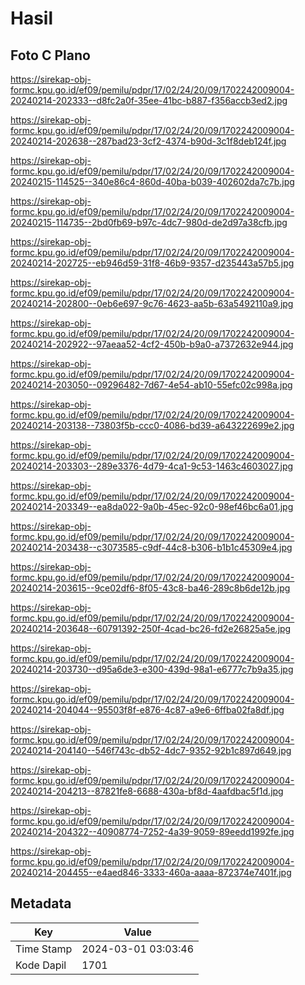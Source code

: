# Hasil

## Foto C Plano

https://sirekap-obj-formc.kpu.go.id/ef09/pemilu/pdpr/17/02/24/20/09/1702242009004-20240214-202333--d8fc2a0f-35ee-41bc-b887-f356accb3ed2.jpg

https://sirekap-obj-formc.kpu.go.id/ef09/pemilu/pdpr/17/02/24/20/09/1702242009004-20240214-202638--287bad23-3cf2-4374-b90d-3c1f8deb124f.jpg

https://sirekap-obj-formc.kpu.go.id/ef09/pemilu/pdpr/17/02/24/20/09/1702242009004-20240215-114525--340e86c4-860d-40ba-b039-402602da7c7b.jpg

https://sirekap-obj-formc.kpu.go.id/ef09/pemilu/pdpr/17/02/24/20/09/1702242009004-20240215-114735--2bd0fb69-b97c-4dc7-980d-de2d97a38cfb.jpg

https://sirekap-obj-formc.kpu.go.id/ef09/pemilu/pdpr/17/02/24/20/09/1702242009004-20240214-202725--eb946d59-31f8-46b9-9357-d235443a57b5.jpg

https://sirekap-obj-formc.kpu.go.id/ef09/pemilu/pdpr/17/02/24/20/09/1702242009004-20240214-202800--0eb6e697-9c76-4623-aa5b-63a5492110a9.jpg

https://sirekap-obj-formc.kpu.go.id/ef09/pemilu/pdpr/17/02/24/20/09/1702242009004-20240214-202922--97aeaa52-4cf2-450b-b9a0-a7372632e944.jpg

https://sirekap-obj-formc.kpu.go.id/ef09/pemilu/pdpr/17/02/24/20/09/1702242009004-20240214-203050--09296482-7d67-4e54-ab10-55efc02c998a.jpg

https://sirekap-obj-formc.kpu.go.id/ef09/pemilu/pdpr/17/02/24/20/09/1702242009004-20240214-203138--73803f5b-ccc0-4086-bd39-a643222699e2.jpg

https://sirekap-obj-formc.kpu.go.id/ef09/pemilu/pdpr/17/02/24/20/09/1702242009004-20240214-203303--289e3376-4d79-4ca1-9c53-1463c4603027.jpg

https://sirekap-obj-formc.kpu.go.id/ef09/pemilu/pdpr/17/02/24/20/09/1702242009004-20240214-203349--ea8da022-9a0b-45ec-92c0-98ef46bc6a01.jpg

https://sirekap-obj-formc.kpu.go.id/ef09/pemilu/pdpr/17/02/24/20/09/1702242009004-20240214-203438--c3073585-c9df-44c8-b306-b1b1c45309e4.jpg

https://sirekap-obj-formc.kpu.go.id/ef09/pemilu/pdpr/17/02/24/20/09/1702242009004-20240214-203615--9ce02df6-8f05-43c8-ba46-289c8b6de12b.jpg

https://sirekap-obj-formc.kpu.go.id/ef09/pemilu/pdpr/17/02/24/20/09/1702242009004-20240214-203648--60791392-250f-4cad-bc26-fd2e26825a5e.jpg

https://sirekap-obj-formc.kpu.go.id/ef09/pemilu/pdpr/17/02/24/20/09/1702242009004-20240214-203730--d95a6de3-e300-439d-98a1-e6777c7b9a35.jpg

https://sirekap-obj-formc.kpu.go.id/ef09/pemilu/pdpr/17/02/24/20/09/1702242009004-20240214-204044--95503f8f-e876-4c87-a9e6-6ffba02fa8df.jpg

https://sirekap-obj-formc.kpu.go.id/ef09/pemilu/pdpr/17/02/24/20/09/1702242009004-20240214-204140--546f743c-db52-4dc7-9352-92b1c897d649.jpg

https://sirekap-obj-formc.kpu.go.id/ef09/pemilu/pdpr/17/02/24/20/09/1702242009004-20240214-204213--87821fe8-6688-430a-bf8d-4aafdbac5f1d.jpg

https://sirekap-obj-formc.kpu.go.id/ef09/pemilu/pdpr/17/02/24/20/09/1702242009004-20240214-204322--40908774-7252-4a39-9059-89eedd1992fe.jpg

https://sirekap-obj-formc.kpu.go.id/ef09/pemilu/pdpr/17/02/24/20/09/1702242009004-20240214-204455--e4aed846-3333-460a-aaaa-872374e7401f.jpg


## Metadata

| Key        | Value               |
| ---------- | ------------------- |
| Time Stamp | 2024-03-01 03:03:46 |
| Kode Dapil | 1701                |



